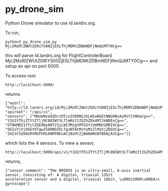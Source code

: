 # py_drone_sim

Python Drone simulator to use ld.landrs.org.

To run,
```
python3 py_drone_sim.py Mjc2MzRlZWUtZGRiYS00ZjE5LThjMDMtZDBmNDFjNmQzMTY0Cg==
```

this will parse ld.landrs.org for FlightControlerBoard Mjc2MzRlZWUtZGRiYS00ZjE5LThjMDMtZDBmNDFjNmQzMTY0Cg== and setup an api on port 5000.

To access root
```
http://localhost:5000/
```
returns
```
{"myUrl": "http://ld.landrs.org/id/Mjc2MzRlZWUtZGRiYS00ZjE5LThjMDMtZDBmNDFjNmQzMTY0Cg==", "apiroot": "/api/v1",
"sensors": ["MmUwNzU4ZDctOTcxZS00N2JhLWIwNGEtNWU4NzAyMzY1YWUwCg==",
"Y2U1YThiZTYtZTljMC00ZWY3LTlmMzItZGZhZDk4MTJkNDExCg==", "OTNkMDI1YTctZGE4Ny00Y2IyLWI3MzgtMTU2YzVmMDU1MDI4Cg==",
"OGIxYjVjOGEtOTgwZS00NDZhLTgzNTAtMzYyMzZlMzhjZDQ3Cg==", "ZmI3YzQ5NzMtMGFhMi00MTNhLWJjNzUtZjBmNmMxNTBkNjA3Cg=="]}
```
which lists the 4 sensors. To view a sensor,
```
http://localhost:5000/api/v1/Y2U1YThiZTYtZTljMC00ZWY3LTlmMzItZGZhZDk4MTJkNDExCg==
```
returns,
```
{"sensor_comment": "THe BMI055 is an ultra-small, 6-axis inertial sensor, consisting of: A digital, triaxial 12bit
acceleration sensor and a digital, triaxial 16bit, \u00b12000\u00b0/s gyroscope"}
```
